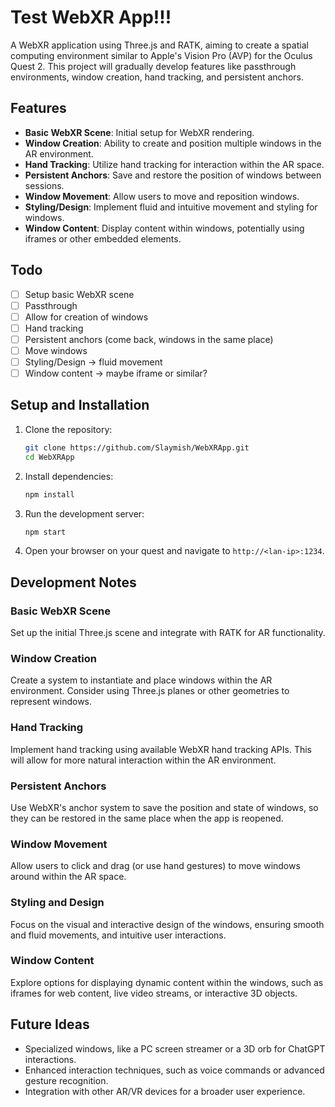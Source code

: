 # Test WebXR App!!!

A WebXR application using Three.js and RATK, aiming to create a spatial computing environment similar to Apple's Vision Pro (AVP) for the Oculus Quest 2. This project will gradually develop features like passthrough environments, window creation, hand tracking, and persistent anchors.

## Features

- **Basic WebXR Scene**: Initial setup for WebXR rendering.
- **Window Creation**: Ability to create and position multiple windows in the AR environment.
- **Hand Tracking**: Utilize hand tracking for interaction within the AR space.
- **Persistent Anchors**: Save and restore the position of windows between sessions.
- **Window Movement**: Allow users to move and reposition windows.
- **Styling/Design**: Implement fluid and intuitive movement and styling for windows.
- **Window Content**: Display content within windows, potentially using iframes or other embedded elements.

## Todo

- [ ] Setup basic WebXR scene
- [ ] Passthrough
- [ ] Allow for creation of windows
- [ ] Hand tracking
- [ ] Persistent anchors (come back, windows in the same place)
- [ ] Move windows
- [ ] Styling/Design -> fluid movement
- [ ] Window content -> maybe iframe or similar?

## Setup and Installation

1. Clone the repository:
   ```bash
   git clone https://github.com/Slaymish/WebXRApp.git
   cd WebXRApp
   ```

2. Install dependencies:
   ```bash
   npm install
   ```

3. Run the development server:
   ```bash
   npm start
   ```

4. Open your browser on your quest and navigate to `http://<lan-ip>:1234`.


## Development Notes

### Basic WebXR Scene

Set up the initial Three.js scene and integrate with RATK for AR functionality.

### Window Creation

Create a system to instantiate and place windows within the AR environment. Consider using Three.js planes or other geometries to represent windows.

### Hand Tracking

Implement hand tracking using available WebXR hand tracking APIs. This will allow for more natural interaction within the AR environment.

### Persistent Anchors

Use WebXR's anchor system to save the position and state of windows, so they can be restored in the same place when the app is reopened.

### Window Movement

Allow users to click and drag (or use hand gestures) to move windows around within the AR space.

### Styling and Design

Focus on the visual and interactive design of the windows, ensuring smooth and fluid movements, and intuitive user interactions.

### Window Content

Explore options for displaying dynamic content within the windows, such as iframes for web content, live video streams, or interactive 3D objects.

## Future Ideas

- Specialized windows, like a PC screen streamer or a 3D orb for ChatGPT interactions.
- Enhanced interaction techniques, such as voice commands or advanced gesture recognition.
- Integration with other AR/VR devices for a broader user experience.
